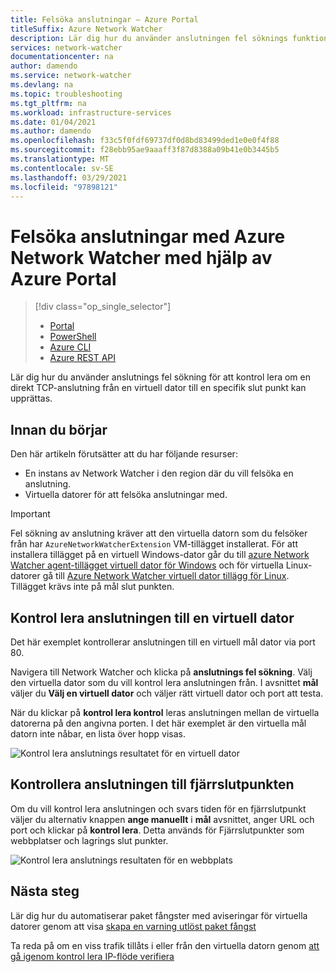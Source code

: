 ```yaml
---
title: Felsöka anslutningar – Azure Portal
titleSuffix: Azure Network Watcher
description: Lär dig hur du använder anslutningen fel söknings funktion i Azure Network Watcher med hjälp av Azure Portal.
services: network-watcher
documentationcenter: na
author: damendo
ms.service: network-watcher
ms.devlang: na
ms.topic: troubleshooting
ms.tgt_pltfrm: na
ms.workload: infrastructure-services
ms.date: 01/04/2021
ms.author: damendo
ms.openlocfilehash: f33c5f0fdf69737df0d8bd83499ded1e0e0f4f88
ms.sourcegitcommit: f28ebb95ae9aaaff3f87d8388a09b41e0b3445b5
ms.translationtype: MT
ms.contentlocale: sv-SE
ms.lasthandoff: 03/29/2021
ms.locfileid: "97898121"
---
```

# <a name="troubleshoot-connections-with-azure-network-watcher-using-the-azure-portal"></a>Felsöka anslutningar med Azure Network Watcher med hjälp av Azure Portal

> [!div class="op_single_selector"]
> - [Portal](network-watcher-connectivity-portal.md)
> - [PowerShell](network-watcher-connectivity-powershell.md)
> - [Azure CLI](network-watcher-connectivity-cli.md)
> - [Azure REST API](network-watcher-connectivity-rest.md)

Lär dig hur du använder anslutnings fel sökning för att kontrol lera om en direkt TCP-anslutning från en virtuell dator till en specifik slut punkt kan upprättas.

## <a name="before-you-begin"></a>Innan du börjar

Den här artikeln förutsätter att du har följande resurser:

* En instans av Network Watcher i den region där du vill felsöka en anslutning.
* Virtuella datorer för att felsöka anslutningar med.

> [!IMPORTANT]
> Fel sökning av anslutning kräver att den virtuella datorn som du felsöker från har `AzureNetworkWatcherExtension` VM-tillägget installerat. För att installera tillägget på en virtuell Windows-dator går du till [azure Network Watcher agent-tillägget virtuell dator för Windows](../virtual-machines/extensions/network-watcher-windows.md?toc=%2fazure%2fnetwork-watcher%2ftoc.json) och för virtuella Linux-datorer gå till [Azure Network Watcher virtuell dator tillägg för Linux](../virtual-machines/extensions/network-watcher-linux.md?toc=%2fazure%2fnetwork-watcher%2ftoc.json). Tillägget krävs inte på mål slut punkten.

## <a name="check-connectivity-to-a-virtual-machine"></a>Kontrol lera anslutningen till en virtuell dator

Det här exemplet kontrollerar anslutningen till en virtuell mål dator via port 80.

Navigera till Network Watcher och klicka på **anslutnings fel sökning**. Välj den virtuella dator som du vill kontrol lera anslutningen från. I avsnittet **mål** väljer du **Välj en virtuell dator** och väljer rätt virtuell dator och port att testa.

När du klickar på **kontrol lera kontrol** leras anslutningen mellan de virtuella datorerna på den angivna porten. I det här exemplet är den virtuella mål datorn inte nåbar, en lista över hopp visas.

![Kontrol lera anslutnings resultatet för en virtuell dator][1]

## <a name="check-remote-endpoint-connectivity"></a>Kontrollera anslutningen till fjärrslutpunkten

Om du vill kontrol lera anslutningen och svars tiden för en fjärrslutpunkt väljer du alternativ knappen **ange manuellt** i **mål** avsnittet, anger URL och port och klickar på **kontrol lera**.  Detta används för Fjärrslutpunkter som webbplatser och lagrings slut punkter.

![Kontrol lera anslutnings resultaten för en webbplats][2]

## <a name="next-steps"></a>Nästa steg

Lär dig hur du automatiserar paket fångster med aviseringar för virtuella datorer genom att visa [skapa en varning utlöst paket fångst](network-watcher-alert-triggered-packet-capture.md)

Ta reda på om en viss trafik tillåts i eller från den virtuella datorn genom [att gå igenom kontrol lera IP-flöde verifiera](diagnose-vm-network-traffic-filtering-problem.md)

[1]: ./media/network-watcher-connectivity-portal/figure1.png
[2]: ./media/network-watcher-connectivity-portal/figure2.png